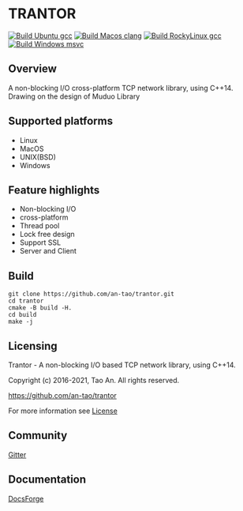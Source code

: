 # TRANTOR
[![Build Ubuntu gcc](../../actions/workflows/ubuntu-gcc.yml/badge.svg)](../../actions/workflows/ubuntu-gcc.yml/badge.svg)
[![Build Macos clang](../../actions/workflows/macos-clang.yml/badge.svg)](../../actions/workflows/macos-clang.yml/badge.svg)
[![Build RockyLinux gcc](../../actions/workflows/rockylinux-gcc.yml/badge.svg)](../../actions/workflows/rockylinux-gcc.yml/badge.svg)
[![Build Windows msvc](../../actions/workflows/windows-msvc.yml/badge.svg)](../../actions/workflows/windows-msvc.yml/badge.svg)

## Overview
A non-blocking I/O cross-platform TCP network library, using C++14.  
Drawing on the design of Muduo Library

## Supported platforms
- Linux
- MacOS
- UNIX(BSD)
- Windows

## Feature highlights
- Non-blocking I/O
- cross-platform
- Thread pool
- Lock free design
- Support SSL
- Server and Client


## Build
```shell
git clone https://github.com/an-tao/trantor.git
cd trantor
cmake -B build -H.
cd build 
make -j
```

## Licensing
Trantor - A non-blocking I/O based TCP network library, using C++14. 

Copyright (c) 2016-2021, Tao An.  All rights reserved.

https://github.com/an-tao/trantor

For more information see [License](License)

## Community
[Gitter](https://gitter.im/drogon-web/community)

## Documentation
[DocsForge](https://trantor.docsforge.com/)
